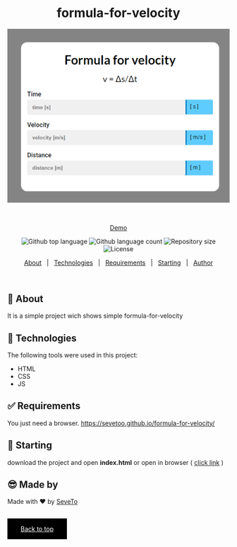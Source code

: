 <div align="center" id="top"> 
  
<h1 align="center">formula-for-velocity</h1>
  <a target="_blank" href="https://sevetoo.github.io/formula-for-velocity/">
  <img src="./preview.png" alt="formula-for-velocity" />
  </a>

&#xa0;

<a target="_blank" href="https://sevetoo.github.io/formula-for-velocity/">Demo</a>

</div>

<p align="center">
  <img alt="Github top language" src="https://img.shields.io/github/languages/top/SeveToo/formula-for-velocity?color=56BEB8">

  <img alt="Github language count" src="https://img.shields.io/github/languages/count/SeveToo/formula-for-velocity?color=56BEB8">

  <img alt="Repository size" src="https://img.shields.io/github/repo-size/SeveToo/formula-for-velocity?color=56BEB8">

  <img alt="License" src="https://img.shields.io/github/license/SeveToo/formula-for-velocity?color=56BEB8">
</p>

<p align="center">
  <a href="#dart-about">About</a> &#xa0; | &#xa0; 
  <!-- <a href="#sparkles-features">Features</a> &#xa0; | &#xa0; -->
  <a href="#rocket-technologies">Technologies</a> &#xa0; | &#xa0;
  <a href="#white_check_mark-requirements">Requirements</a> &#xa0; | &#xa0;
  <a href="#checkered_flag-starting">Starting</a> &#xa0; | &#xa0;
  <a href="https://github.com/SeveToo" target="_blank">Author</a>
</p>

<br>

## :dart: About

<!-- Make some description to me -->

It is a simple project wich shows simple formula-for-velocity

<!-- ## :sparkles: Features
:heavy_check_mark: You can set interval between rounds \
:heavy_check_mark: You see how many correct and wrong answers you get\ -->

## :rocket: Technologies

The following tools were used in this project:

- HTML
- CSS
- JS

## :white_check_mark: Requirements

You just need a browser.
https://sevetoo.github.io/formula-for-velocity/

## :checkered_flag: Starting

download the project and open **index.html**
or open in browser ( <a href="https://sevetoo.github.io/formula-for-velocity/" >click link</a> )

## 😎 Made by

Made with ❤ by <a href="https://github.com/SeveToo" target="_blank">SeveTo</a>

&#xa0;

<a href="#top" style="color: #fff; background: black; padding: 15px 30px">Back to top</a>
